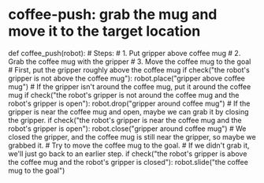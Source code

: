 # coffee-push: grab the mug and move it to the target location
def coffee_push(robot):
    # Steps:
    #  1. Put gripper above coffee mug
    #  2. Grab the coffee mug with the gripper
    #  3. Move the coffee mug to the goal
    # First, put the gripper roughly above the coffee mug
    if check("the robot's gripper is not above the coffee mug"):
        robot.place("gripper above coffee mug")
    # If the gripper isn't around the coffee mug, put it around the coffee mug
    if check("the robot's gripper is not around the coffee mug and the robot's gripper is open"):
        robot.drop("gripper around coffee mug")
    # If the gripper is near the coffee mug and open, maybe we can grab it by closing the gripper.
    if check("the robot's gripper is near the coffee mug and the robot's gripper is open"):
        robot.close("gripper around coffee mug")
    # We closed the gripper, and the coffee mug is still near the gripper, so maybe we grabbed it.
    # Try to move the coffee mug to the goal.
    # If we didn't grab it, we'll just go back to an earlier step.
    if check("the robot's gripper is above the coffee mug and the robot's gripper is closed"):
        robot.slide("the coffee mug to the goal")